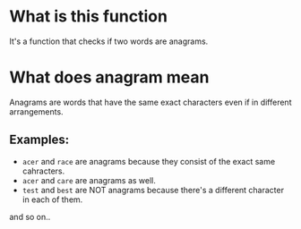 # What is this function
It's a function that checks if two words are anagrams.

# What does anagram mean
Anagrams are words that have the same exact characters even if in different arrangements.

## Examples:
- `acer` and `race` are anagrams because they consist of the exact same cahracters.
- `acer` and `care` are anagrams as well.
- `test` and `best` are NOT anagrams because there's a different character in each of them.

and so on..

